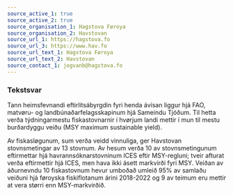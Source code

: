 ```yaml
---
source_active_1: true
source_active_2: true
source_organisation_1: Hagstova Føroya
source_organisation_2: Havstovan
source_url_1: https://hagstova.fo
source_url_3: https://www.hav.fo
source_url_text_1: Hagstova Føroya
source_url_text_2: Havstovan
source_contact_1: jogvanb@hagstova.fo
---
```

### Tekstsvar  

Tann heimsfevnandi eftirlitsábyrgdin fyri henda ávísan liggur hjá FAO, matvøru- og landbúnaðarfelagsskapinum hjá Sameindu Tjóðum. Til hetta verða týdningarmestu fiskastovnarnir í hvørjum landi mettir í mun til mestu burðardyggu veiðu (MSY maximum sustainable yield).  

Av fiskasløgunum, sum verða veidd vinnuliga, ger Havstovan stovnsmetingar av 13 stovnum. Av hesum verða 10 av stovnsmetingunum eftirmettar hjá havrannsóknarstovninum ICES eftir MSY-regluni; tveir afturat verða eftirmettir hjá ICES, men hava ikki ásett markvirði fyri MSY. Veiðan av áðurnevndu 10 fiskastovnum hevur umboðað umleið 95% av samlaðu veiðuni hjá føroyska fiskiflotanum árini 2018-2022 og 9 av teimum eru mettir at vera størri enn MSY-markvirðið.  
